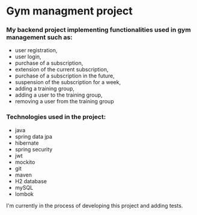# Gym managment project
### My backend project implementing functionalities used in gym management such as: 

* user registration,
* user login,
* purchase of a subscription,
* extension of the current subscription,
* purchase of a subscription in the future,
* suspension of the subscription for a week,
* adding a training group,
* adding a user to the training group,
* removing a user from the training group
  
### Technologies used in the project:
* java
* spring data jpa
* hibernate
* spring security
* jwt
* mockito
* git
* maven
* H2 database
* mySQL
* lombok
  
I'm currently in the process of developing this project and adding tests.

